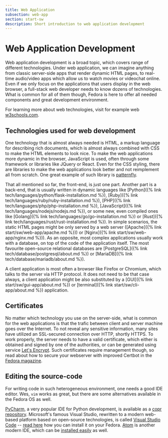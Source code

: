 ```yaml
---
title: Web Application
subsection: web-app
section: start-sw
description: Short introduction to web application development
---
```


# Web Application Development

Web application development is a broad topic, which covers range of different technologies. Under web application, we can imagine anything from classic server-side apps that render dynamic HTML pages, to real-time audio/video apps which allow us to watch movies or videochat online. Even if we only focus on the applications that users display in the web browser, a full-stack web developer needs to know dozens of technologies. What is common for all of them though, Fedora is here to offer all needed components and great development environment.

For learning more about web technologies, visit for example web [w3schools.com](https://www.w3schools.com/).

## Technologies used for web development

One technology that is almost always needed is HTML, a markup language for describing rich documents, which is almost always combined with CSS to make the HTML elements to look nice. To make the web applications more dynamic in the browser, JavaScript is used, often through some framework or libraries like JQuery or React. Even for the CSS styling, there are libraries to make the web applications look better and not reimplement all from scratch. One great example of such library is [patternfly](https://www.patternfly.org/).

That all mentioned so far, the front-end, is just one part. Another part is a back-end, that is usually written in dynamic languages like [Python]({% link tech/languages/python/flask-installation.md %}), [Ruby]({% link tech/languages/ruby/ruby-installation.md %}), [PHP]({% link tech/languages/php/php-installation.md %}), [JavaScript]({% link tech/languages/nodejs/nodejs.md %}), or some new, even compiled ones like [Golang]({% link tech/languages/go/go-installation.md %}) or [Rust]({% link tech/languages/rust/rust-installation.md %}). In simple scenarios, the static HTML pages might be only served by a web server ([Apache]({% link start/sw/web-app/apache.md %})) or [Nginx]({% link start/sw/web-app/nginx.md %})). As an opposite, most complex applications usually work with a database, on top of the code of the application itself. The most favourite open-source relational databases are [PostgreSQL]({% link tech/database/postgresql/about.md %}) or [MariaDB]({% link tech/database/mariadb/about.md %}).

A client application is most often a browser like Firefox or Chromium, which talks to the server via HTTP protocol. It does not need to be that case always, a client application might be also substituted by a [GUI]({% link start/sw/gui-app/about.md %}) or [terminal]({% link start/sw/cli-app/about.md %}) application.

## Certificates

No matter which technology you use on the server-side, what is common for the web applications is that the trafic between client and server machine goes over the Internet. To not reveal any sensitive information, many sites have utilized an SSL-secured connection over HTTP, shortly HTTPS. To work properly, the server needs to have a valid certificate, which either is obtained and signed by one of the authorities, or can be generated using service [Let's Encrypt](https://letsencrypt.org/). Such certificates require management though, so read about how to secure your webserver with improved Certbot in the [Fedora magazine](https://fedoramagazine.org/secure-your-webserver-improved-certbot/).

## Editing the source-code

For writing code in such heterogeneous environment, one needs a good IDE editor. Wes, `vim` works as great, but there are some alternatives available in the Fedora OS as well.

[PyCharm](https://www.jetbrains.com/pycharm/), a very popular IDE for Python development, is available as a [copr repository](https://copr.fedorainfracloud.org/coprs/phracek/PyCharm/). Microsoft's famous Visual Studio, rewritten to a modern web-based platform based on open-source technologies, is called [Visual Studio Code](https://code.visualstudio.com/) -- [read here](https://fedoramagazine.org/using-visual-studio-code-fedora/) how you can install it on your Fedora. [Atom](https://atom.io/) is another modern IDE, which can be [installed easily](https://fedoramagazine.org/install-atom-fedora/) as well.


